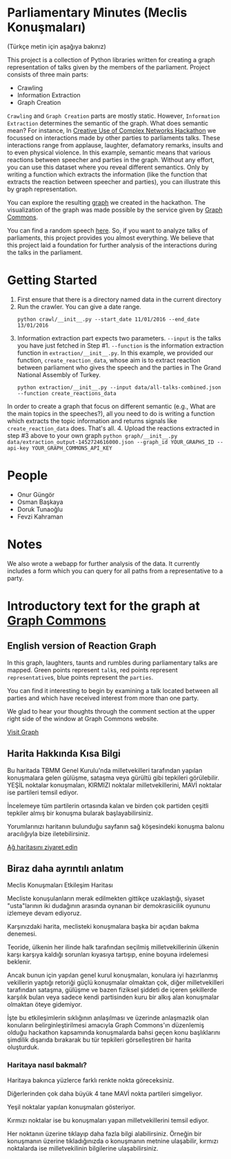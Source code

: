 # Parliamentary Minutes (Meclis Konuşmaları)

(Türkçe metin için aşağıya bakınız)

This project is a collection of Python libraries written for creating a graph representation of
talks given by the members of the parliament. Project consists of three main parts:

- Crawling
- Information Extraction
- Graph Creation


`Crawling` and `Graph Creation` parts are mostly static. However, `Information Extraction` determines the semantic of the graph.
What does semantic mean? For instance, In [Creative Use of Complex Networks Hackathon](http://graphcommons.github.io/hackathons/2015/12/23/istanbul-creative-use-of-complex-networks/) we
focussed on interactions made by other parties to parliaments talks. These interactions range from applause, laughter, defamatory remarks, insults and to even physical
violence. In this example, semantic means that various reactions between speecher and parties in the graph. Without any effort, you can use this dataset where you reveal different semantics. Only by writing a function which extracts the information (like the function that extracts the reaction between speecher and parties), you can illustrate this by graph representation.

You can explore the resulting [graph](https://graphcommons.com/graphs/de6e0fd9-e5a6-42ac-86ad-b98c5a5d15ed?show=graph) we created in the hackathon. The visualization of the graph was made possible by the service given by [Graph Commons](http://graphcommons.com).

You can find a random speech [here](https://www.tbmm.gov.tr/develop/owa/genel_kurul.cl_getir?pEid=42406). So, if you want to analyze 
talks of parliaments, this project provides you almost everything. We believe that this project laid a foundation for further analysis of the interactions during the talks in the parliament. 


# Getting Started

1. First ensure that there is a directory named data in the current directory
2. Run the crawler. You can give a date range.
    ```
    python crawl/__init__.py --start_date 11/01/2016 --end_date 13/01/2016
    ```
3. Information extraction part expects two parameters. `--input` is the talks you have just fetched in Step #1. `--function` is the information extraction function in `extraction/__init__.py`. In this example, we provided our function, `create_reaction_data`, whose aim is to extract reaction between parliament who gives the speech and the parties in The Grand National Assembly of Turkey.
    ```
    python extraction/__init__.py --input data/all-talks-combined.json --function create_reactions_data
    ```
In order to create a graph that focus on different semantic (e.g., What are the main topics in the speeches?), all you need to do is writing a function which extracts the topic information and returns signals like `create_reaction_data` does. That's all. 
4. Upload the reactions extracted in step #3 above to your own graph
    ```
    python graph/__init__.py data/extraction_output-1452724616000.json --graph_id YOUR_GRAPHS_ID --api-key YOUR_GRAPH_COMMONS_API_KEY
    ```

# People

- Onur Güngör
- Osman Başkaya
- Doruk Tunaoğlu
- Fevzi Kahraman


# Notes

We also wrote a webapp for further analysis of the data. It currently includes a form which you
can query for all paths from a representative to a party.

# Introductory text for the graph at [Graph Commons](https://graphcommons.com/graphs/de6e0fd9-e5a6-42ac-86ad-b98c5a5d15ed?show=graph)

## English version of Reaction Graph

In this graph, laughters, taunts and rumbles during parliamentary talks are mapped. Green points
represent `talk`s, red points represent `representative`s, blue points represent the `parties`.

You can find it interesting to begin by examining a talk located between all parties and which have
received interest from more than one party.

We glad to hear your thoughts through the comment section at the upper right side of the
window at Graph Commons website.

[Visit Graph](https://graphcommons.com/graphs/de6e0fd9-e5a6-42ac-86ad-b98c5a5d15ed?show=graph)

## Harita Hakkında Kısa Bilgi

Bu haritada TBMM Genel Kurulu'nda milletvekilleri tarafından yapılan konuşmalara gelen gülüşme,
sataşma veya gürültü gibi tepkileri görülebilir. YEŞİL noktalar konuşmaları, KIRMIZI noktalar
milletvekillerini, MAVİ noktalar ise partileri temsil ediyor.

İncelemeye tüm partilerin ortasında kalan ve birden çok partiden çeşitli tepkiler almış bir
konuşma bularak başlayabilirsiniz.

Yorumlarınızı haritanın bulunduğu sayfanın sağ köşesindeki konuşma balonu aracılığıyla bize iletebilirsiniz.

[Ağ haritasını ziyaret edin](https://graphcommons.com/graphs/de6e0fd9-e5a6-42ac-86ad-b98c5a5d15ed?show=graph)

## Biraz daha ayrıntılı anlatım

Meclis Konuşmaları Etkileşim Haritası

Mecliste konuşulanların merak edilmekten gittikçe uzaklaştığı, siyaset "usta"larının iki
dudağının arasında oynanan bir demokrasicilik oyununu izlemeye devam ediyoruz.

Karşınızdaki harita, meclisteki konuşmalara başka bir açıdan bakma denemesi.

Teoride, ülkenin her ilinde halk tarafından seçilmiş milletvekillerinin ülkenin karşı karşıya
kaldığı sorunları kıyasıya tartışıp, enine boyuna irdelemesi beklenir.

Ancak bunun için yapılan genel kurul konuşmaları, konulara iyi hazırlanmış vekillerin yaptığı
retoriği güçlü konuşmalar olmaktan çok, diğer milletvekilleri tarafından sataşma, gülüşme ve
bazen fiziksel şiddeti de içeren şekillerde karşılık bulan veya sadece kendi partisinden kuru
bir alkış alan konuşmalar olmaktan öteye gidemiyor.

İşte bu etkileşimlerin sıklığının anlaşılması ve üzerinde anlaşmazlık olan konuların
belirginleştirilmesi amacıyla Graph Commons'ın düzenlemiş olduğu hackathon kapsamında konuşmalarda bahsi geçen konu
başlıklarını şimdilik dışarıda bırakarak bu tür tepkileri görselleştiren bir harita oluşturduk.

### Haritaya nasıl bakmalı?

Haritaya bakınca yüzlerce farklı renkte nokta göreceksiniz.

Diğerlerinden çok daha büyük 4 tane MAVİ nokta partileri simgeliyor.

Yeşil noktalar yapılan konuşmaları gösteriyor.

Kırmızı noktalar ise bu konuşmaları yapan milletvekillerini temsil ediyor.

Her noktanın üzerine tıklayıp daha fazla bilgi alabilirsiniz. Örneğin bir konuşmanın üzerine
tıkladığınızda o konuşmanın metnine ulaşabilir, kırmızı noktalarda ise milletvekilinin
bilgilerine ulaşabilirsiniz.
